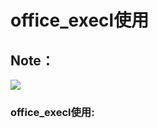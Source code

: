
# office_execl使用
## Note：  
 ![](https://github.com/openthos/community-analysis/blob/master/pic/using-instractions-pic/execl.png)

### office_execl使用:

